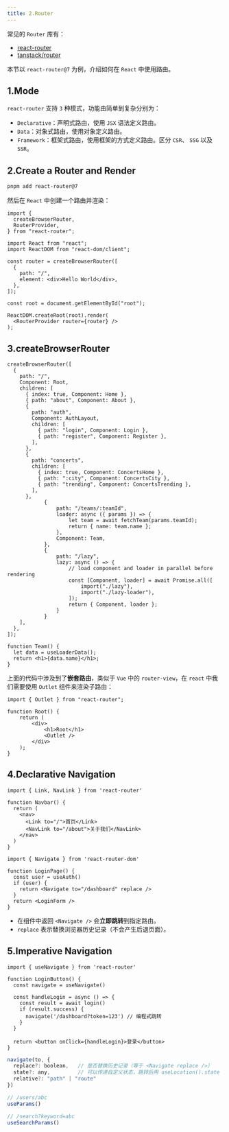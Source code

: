```yaml
---
title: 2.Router
---
```


常见的 `Router` 库有：

- [react-router](https://reactrouter.com/)
- [tanstack/router](https://tanstack.com/router/)

本节以 `react-router@7` 为例，介绍如何在 `React` 中使用路由。

## 1.Mode

`react-router` 支持 `3` 种模式，功能由简单到复杂分别为：

- `Declarative`：声明式路由，使用 `JSX` 语法定义路由。
- `Data`：对象式路由，使用对象定义路由。
- `Framework`：框架式路由，使用框架的方式定义路由。区分 `CSR`、 `SSG` 以及 `SSR`。

## 2.Create a Router and Render

```bash
pnpm add react-router@7
```

然后在 `React` 中创建一个路由并渲染：

```tsx
import {
  createBrowserRouter,
  RouterProvider,
} from "react-router";

import React from "react";
import ReactDOM from "react-dom/client";

const router = createBrowserRouter([
  {
    path: "/",
    element: <div>Hello World</div>,
  },
]);

const root = document.getElementById("root");

ReactDOM.createRoot(root).render(
  <RouterProvider router={router} />
);
```

## 3.createBrowserRouter

```tsx
createBrowserRouter([
  {
    path: "/",
    Component: Root,
    children: [
      { index: true, Component: Home },
      { path: "about", Component: About },
      {
        path: "auth",
        Component: AuthLayout,
        children: [
          { path: "login", Component: Login },
          { path: "register", Component: Register },
        ],
      },
      {
        path: "concerts",
        children: [
          { index: true, Component: ConcertsHome },
          { path: ":city", Component: ConcertsCity },
          { path: "trending", Component: ConcertsTrending },
        ],
      },
			{
				path: "/teams/:teamId",
				loader: async ({ params }) => {
					let team = await fetchTeam(params.teamId);
					return { name: team.name };
				},
				Component: Team,
			},
			{
				path: "/lazy",
				lazy: async () => {
					// load component and loader in parallel before rendering
					const [Component, loader] = await Promise.all([
						import("./lazy"),
						import("./lazy-loader"),
					]);
					return { Component, loader };
				}
			}
    ],
  },
]);

function Team() {
  let data = useLoaderData();
  return <h1>{data.name}</h1>;
}
```

上面的代码中涉及到了**嵌套路由**，类似于 `Vue` 中的 `router-view`，在 `react` 中我们需要使用 `Outlet` 组件来渲染子路由：

```tsx
import { Outlet } from "react-router";

function Root() {
	return (
		<div>
			<h1>Root</h1>
			<Outlet />
		</div>
	);
}
```

## 4.Declarative Navigation

```tsx
import { Link, NavLink } from 'react-router'

function Navbar() {
  return (
    <nav>
      <Link to="/">首页</Link>
      <NavLink to="/about">关于我们</NavLink>
    </nav>
  )
}
```

```tsx
import { Navigate } from 'react-router-dom'

function LoginPage() {
  const user = useAuth()
  if (user) {
    return <Navigate to="/dashboard" replace />
  }
  return <LoginForm />
}
```

- 在组件中返回 `<Navigate />` 会**立即跳转**到指定路由。
- `replace` 表示替换浏览器历史记录（不会产生后退页面）。

## 5.Imperative Navigation

```tsx
import { useNavigate } from 'react-router'

function LoginButton() {
  const navigate = useNavigate()

  const handleLogin = async () => {
    const result = await login()
    if (result.success) {
      navigate('/dashboard?token=123') // 编程式跳转
    }
  }

  return <button onClick={handleLogin}>登录</button>
}
```

```js
navigate(to, {
  replace?: boolean,   // 是否替换历史记录（等于 <Navigate replace />）
  state?: any,         // 可以传递自定义状态，跳转后用 useLocation().state 获取
  relative?: "path" | "route"
})

// /users/abc
useParams()

// /search?keyword=abc
useSearchParams()
```

